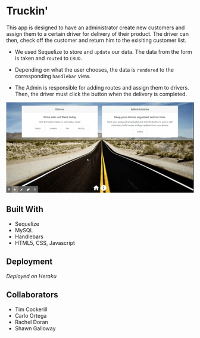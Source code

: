 # Truckin'

This app is designed to have an administrator create new customers and assign them to a certain driver for delivery of their product. The driver can then, check off the customer and return him to the exisiting customer list. 

* We used Sequelize to store and `update` our data. The data from the form is taken and `routed` to `CRUD`.

* Depending on what the user chooses, the data is `rendered` to the corresponding `handlebar` view.

* The Admin is responsible for adding routes and assign them to drivers. Then, the driver must click the button when the delivery is completed. 

![gif](Truckin.gif)

## Built With
* Sequelize
* MySQL
* Handlebars
* HTML5, CSS, Javascript

## Deployment
*Deployed on Heroku*


## Collaborators
* Tim Cockerill
* Carlo Ortega
* Rachel Doran
* Shawn Galloway

